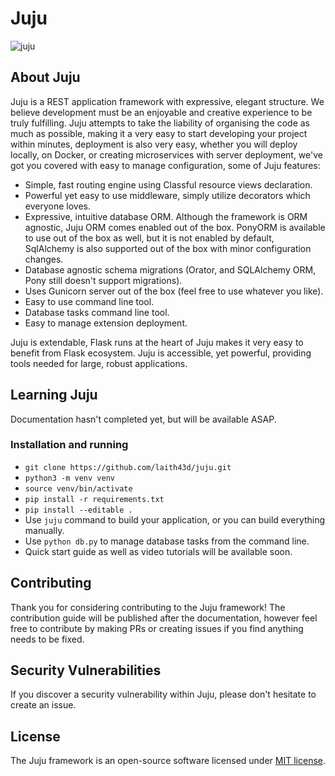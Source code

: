 # Juju

![juju](https://emojipedia-us.s3.amazonaws.com/thumbs/120/apple/129/potato_1f954.png)

## About Juju

Juju is a REST application framework with expressive, elegant structure. We believe development must be an enjoyable and creative experience to be truly fulfilling. Juju attempts to take the liability of organising the code as much as possible, making it a very easy to start developing your project within minutes, deployment is also very easy, whether you will deploy locally, on Docker, or creating microservices with server deployment, we've got you covered with easy to manage configuration, some of Juju features:

- Simple, fast routing engine using Classful resource views declaration.
- Powerful yet easy to use middleware, simply utilize decorators which everyone loves.
- Expressive, intuitive database ORM. Although the framework is ORM agnostic, Juju ORM comes enabled out of the box. PonyORM is available to use out of the box as well, but it is not enabled by default, SqlAlchemy is also supported out of the box with minor configuration changes.
- Database agnostic schema migrations (Orator, and SQLAlchemy ORM, Pony still doesn't support migrations).
- Uses Gunicorn server out of the box (feel free to use whatever you like).
- Easy to use command line tool.
- Database tasks command line tool.
- Easy to manage extension deployment.

Juju is extendable, Flask runs at the heart of Juju makes it very easy to benefit from Flask ecosystem. Juju is accessible, yet powerful, providing tools needed for large, robust applications.

## Learning Juju

Documentation hasn't completed yet, but will be available ASAP.

### Installation and running

* `git clone https://github.com/laith43d/juju.git`
* `python3 -m venv venv`
* `source venv/bin/activate`
* `pip install -r requirements.txt`
* `pip install --editable .`
* Use `juju` command to build your application, or you can build everything manually.
* Use `python db.py` to manage database tasks from the command line.
* Quick start guide as well as video tutorials will be available soon.

## Contributing

Thank you for considering contributing to the Juju framework! The contribution guide will be published after the documentation, however feel free to contribute by making PRs or creating issues if you find anything needs to be fixed.

## Security Vulnerabilities

If you discover a security vulnerability within Juju, please don't hesitate to create an issue.

## License

The Juju framework is an open-source software licensed under [MIT license](https://opensource.org/licenses/MIT).

